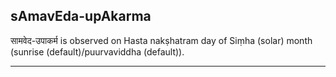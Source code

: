 ## sAmavEda-upAkarma
सामवेद-उपाकर्म is observed on Hasta nakṣhatram day of Siṃha (solar) month (sunrise (default)/puurvaviddha (default)).



---
